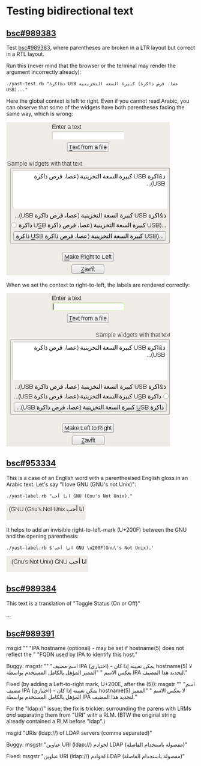 # Testing bidirectional text

## [bsc#989383](https://bugzilla.suse.com/show_bug.cgi?id=989383)

Test [bsc#989383](https://bugzilla.suse.com/show_bug.cgi?id=989383), where
parentheses are broken in a LTR layout but correct in a RTL layout.

Run this (never mind that the browser or the terminal may render the argument
incorrectly already):

    ./yast-test.rb "ذ&اكرة USB كبيرة السعة التخزينية (عصا، قرص ذاكرة USB)..."

Here the global context is left to right. Even if you cannot read Arabic, you
can observe that some of the widgets have both parentheses facing the same
way, which is wrong:

![LTR, bad](screenshots/bidi-usb-ltr-bad.png)

When we set the context to right-to-left, the labels are rendered correctly:

![RTL, good](screenshots/bidi-usb-rtl-good.png)

## [bsc#953334](https://bugzilla.suse.com/show_bug.cgi?id=953334)

This is a case of an English word with a parenthesised English gloss in an
Arabic text. Let's say "I love GNU (GNU's not Unix)":

    ./yast-label.rb "انا أحب GNU (Gnu's Not Unix)."

![Without a RTL mark, bad](screenshots/bidi-gnu-bad.png)

It helps to add an invisible right-to-left-mark (U+200F)
between the GNU and the opening parenthesis:

    ./yast-label.rb $'انا أحب GNU \u200F(Gnu\'s Not Unix).'

![With a RTL mark, good](screenshots/bidi-gnu-good.png)

## [bsc#989384](https://bugzilla.suse.com/show_bug.cgi?id=989384)

This text is a translation of "Toggle Status (On or Off)"

...

## [bsc#989391](https://bugzilla.suse.com/show_bug.cgi?id=989391)


msgid ""
"IPA hostname (optional) - may be set if hostname(5) does not reflect the "
"FQDN used by IPA to identify this host."

Buggy:
msgstr ""
"اسم مضيف IPA (اختياري) - يمكن تعيينه إذا كان hostname(5) لا يعكس الاسم "
"المميز المؤهل بالكامل المستخدم بواسطة IPA لتحديد هذا المضيف."

Fixed (by adding a Left-to-right mark, U+200E, after the (5)):
msgstr ""
"اسم مضيف IPA (اختياري) - يمكن تعيينه إذا كان hostname(5)‎ لا يعكس الاسم "
"المميز المؤهل بالكامل المستخدم بواسطة IPA لتحديد هذا المضيف."

For the "ldap://" issue, the fix is trickier: surrounding
the parens with LRMs *and* separating them from "URI" with a RLM.
(BTW the original string already contained a RLM before "ldap".)

msgid "URIs (ldap://) of LDAP servers (comma separated)"

Buggy:
msgstr "عناوين URI (‏ldap://) لخوادم LDAP (مفصولة باستخدام الفاصلة)"

Fixed:
msgstr "عناوين URI ‏‎(ldap://)‎ لخوادم LDAP (مفصولة باستخدام الفاصلة)"

